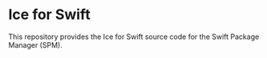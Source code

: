 # Ice for Swift

This repository provides the Ice for Swift source code for the Swift Package Manager (SPM).
